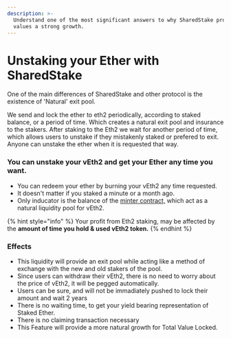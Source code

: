 ```yaml
---
description: >-
  Understand one of the most significant answers to why SharedStake protocol
  values a strong growth.
---
```


# Unstaking your Ether with SharedStake

One of the main differences of SharedStake and other protocol is the existence of 'Natural' exit pool. 

We send and lock the ether to eth2 periodically, according to staked balance, or a period of time. Which creates a natural exit pool and insurance to the stakers. After staking to the Eth2 we wait for another period of time, which allows users to unstake if they mistakenly staked or prefered to exit. Anyone can unstake the ether when it is requested that way.

### You can unstake your vEth2 and get your Ether any time you want.

* You can redeem your ether by burning your vEth2 any time requested. 
* It doesn't matter if you staked a minute or a month ago.
* Only inducator is the balance of the [minter contract,](https://etherscan.io/address/0xbca3B7B87dCB15f0efa66136Bc0E4684a3e5da4d) which act as a natural liquidity pool for vEth2.

{% hint style="info" %}
Your profit from Eth2 staking, may be affected by the **amount of time you hold & used vEth2 token.**
{% endhint %}

###  Effects

* This liquidity will provide an exit pool while acting like a method of exchange with the new and old stakers of the pool.
* Since users can withdraw their vEth2, there is no need to worry about the price of vEth2, it will be pegged automatically.
* Users can be sure, and will not be immadiately pushed to lock their amount and wait 2 years
* There is no waiting time, to get your yield bearing representation of Staked Ether.
* There is no claiming transaction necessary
* This Feature will provide a more natural growth for Total Value Locked.



